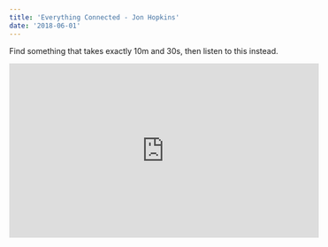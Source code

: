 ```yaml
---
title: 'Everything Connected - Jon Hopkins'
date: '2018-06-01'
---
```


Find something that takes exactly 10m and 30s, then listen to this instead.

<iframe width="560" height="315" src="https://www.youtube.com/embed/qVfeCJMf5kE" frameborder="0" allow="autoplay; encrypted-media" allowfullscreen></iframe>
